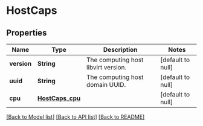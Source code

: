 # HostCaps
## Properties

| Name | Type | Description | Notes |
|------------ | ------------- | ------------- | -------------|
| **version** | **String** | The computing host libvirt version. | [default to null] |
| **uuid** | **String** | The computing host domain UUID. | [default to null] |
| **cpu** | [**HostCaps_cpu**](HostCaps_cpu.md) |  | [default to null] |

[[Back to Model list]](../README.md#documentation-for-models) [[Back to API list]](../README.md#documentation-for-api-endpoints) [[Back to README]](../README.md)

